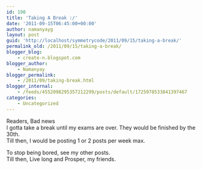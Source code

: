 ```yaml
---
id: 190
title: 'Taking A Break :/'
date: '2011-09-15T06:45:00+00:00'
author: namanyayg
layout: post
guid: 'http://localhost/symmetrycode/2011/09/15/taking-a-break/'
permalink_old: /2011/09/15/taking-a-break/
blogger_blog:
    - create-n.blogspot.com
blogger_author:
    - Namanyay
blogger_permalink:
    - /2011/09/taking-break.html
blogger_internal:
    - /feeds/4552098295357212299/posts/default/1725978533841397467
categories:
    - Uncategorized
---
```


Readers, Bad news  
I gotta take a break until my exams are over. They would be finished by the 30th.  
Till then, I would be posting 1 or 2 posts per week max.

To stop being bored, see my other posts.  
Till then, Live long and Prosper, my friends.

